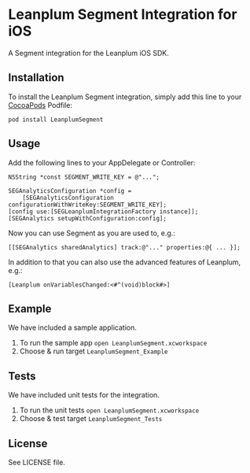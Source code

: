 # Leanplum Segment Integration for iOS

A Segment integration for the Leanplum iOS SDK.

## Installation
To install the Leanplum Segment integration, simply add this line to your
[CocoaPods](https://cocoapods.org) Podfile:

`pod install LeanplumSegment`

## Usage

Add the following lines to your AppDelegate or Controller:

    NSString *const SEGMENT_WRITE_KEY = @"...";

    SEGAnalyticsConfiguration *config =
        [SEGAnalyticsConfiguration configurationWithWriteKey:SEGMENT_WRITE_KEY];
    [config use:[SEGLeanplumIntegrationFactory instance]];
    [SEGAnalytics setupWithConfiguration:config];

Now you can use Segment as you are used to, e.g.:

    [[SEGAnalytics sharedAnalytics] track:@"..." properties:@{ ... }];

In addition to that you can also use the advanced features of Leanplum, e.g.:

    [Leanplum onVariablesChanged:<#^(void)block#>]

## Example
We have included a sample application.

1. To run the sample app `open LeanplumSegment.xcworkspace`
2. Choose & run target `LeanplumSegment_Example`

## Tests
We have included unit tests for the integration.

1. To run the unit tests `open LeanplumSegment.xcworkspace`
2. Choose & test target `LeanplumSegment_Tests`

## License

See LICENSE file.

